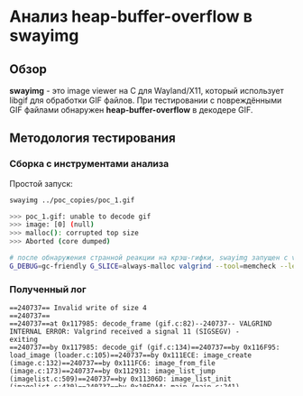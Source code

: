 # Анализ heap-buffer-overflow в swayimg

## Обзор

**swayimg** - это image viewer на C для Wayland/X11, который использует libgif для обработки GIF файлов. При тестировании с повреждёнными GIF файлами обнаружен **heap-buffer-overflow** в декодере GIF.

## Методология тестирования

### Сборка с инструментами анализа

Простой запуск:

```bash
swayimg ../poc_copies/poc_1.gif

>>> poc_1.gif: unable to decode gif
>>> image: [0] (null)
>>> malloc(): corrupted top size
>>> Aborted (core dumped)
```

```bash
# после обнаружения странной реакции на крэш-гифки, swayimg запущен с valgrind
G_DEBUG=gc-friendly G_SLICE=always-malloc valgrind --tool=memcheck --leak-check=full --track-origins=yes --num-callers=40 swayimg poc_copies/
```

### Полученный лог
```
==240737== Invalid write of size 4
==240737==
==240737==at 0x117985: decode_frame (gif.c:82)--240737-- VALGRIND INTERNAL ERROR: Valgrind received a signal 11 (SIGSEGV) -
exiting
==240737==by 0x117985: decode_gif (gif.c:134)==240737==by 0x116F95: load_image (loader.c:105)==240737==by 0x111ECE: image_create (image.c:132)==240737==by 0x111FC6: image_from_file (image.c:173)==240737==by 0x112931: image_list_jump (imagelist.c:509)==240737==by 0x11306D: image_list_init (imagelist.c:430)==240737==by 0x10EDA4: main (main.c:241)
==240737==
Address 0xab98820 is 0 bytes after a block of size 55,680 alloc'd
==240737==at 0x48417B4: malloc (vg_replace_malloc.c:381)
==240737==by 0x1121AC: image_frame_allocate (image.c:357)
==240737==by 0x117894: decode_frame (gif.c:52)
==240737==by 0x117894: decode_gif (gif.c:134)
==240737==by 0x116F95: load_image (loader.c:105)
==240737==by 0x111ECE: image_create (image.c:132)
==240737==by 0x111FC6: image_from_file (image.c:173)
==240737==by 0x112931: image_list_jump (imagelist.c:509)
==240737==by 0x11306D: image_list_init (imagelist.c:430)
==240737==by 0x10EDA4: main (main.c:241)
--240737-- si_code=128;
Faulting address: 0x0;
valgrind: the 'impossible' happened:
Killed by fatal signal
```

Далее для полной картины был подключен AddressSanitizer для точного обнаружения heap-ошибок
```bash
meson setup build -Db_sanitize=address,undefined
meson compile -C build
```

### Тестовые файлы
- Повреждённые GIF файлы с некорректными координатами кадра
- `Top`/`Left` + `Width`/`Height` выходят за границы canvas
- Файлы из набора `poc_*.gif`

## Результаты тестирования

### 1. AddressSanitizer: heap-buffer-overflow

**Критическая ошибка в `decode_frame`, `gif.c:81`:**

```
WRITE of size 4 at 0x62f00001bd80 thread T0
    #0 0x55af3e72e556 in decode_frame ../src/formats/gif.c:81
    #1 0x55af3e72ee30 in decode_gif ../src/formats/gif.c:134
    #2 0x55af3e72b5d8 in load_image ../src/formats/loader.c:105
    #3 0x55af3e70754e in image_create ../src/image.c:132
    #4 0x55af3e707a03 in image_from_file ../src/image.c:173
    #5 0x55af3e70ecb5 in image_list_init ../src/imagelist.c:427
    #6 0x55af3e713435 in main ../src/main.c:241

0x62f00001bd80 is located 0 bytes to the right of 55680-byte region
allocated by thread T0 here:
    #0 0x7f1a196b89cf in __interceptor_malloc ../../../../src/libsanitizer/asan/asan_malloc_linux.cpp:69
    #1 0x55af3e709772 in image_frame_allocate ../src/image.c:357
    #2 0x55af3e72d3ac in decode_frame ../src/formats/gif.c:52
```

**Анализ:**
- **Размер буфера:** 55680 bytes
- **Запись за границы:** 0 bytes to the right (прямо за концом буфера)
- **Размер записи:** 4 bytes

### 2. Valgrind: uninitialised value errors

**Valgrind обнаружил проблемы с неинициализированными значениями:**

```
==240737== Conditional jump or move depends on uninitialised value(s)
==240737==    at 0x4A46093: GifErrorString (gif_err.c:22)
==240737==    by 0x117A9C: decode_gif (gif.c:121)
==240737==    by 0x116F95: load_image (loader.c:105)
==240737==    by 0x111ECE: image_create (image.c:132)
==240737==    by 0x111FC6: image_from_file (image.c:173)
==240737==    by 0x11303C: image_list_init (imagelist.c:427)
==240737==    by 0x10EDA4: main (main.c:241)

==240737== Uninitialised value was created by a stack allocation
==240737==    at 0x117770: decode_gif (gif.c:98)
```

**Анализ:**
- **Проблема:** Неинициализированное значение в `GifErrorString`
- **Источник:** Stack allocation в `decode_gif` (gif.c:98)

## Анализ кода

### Проблема в swayimg

**Корневая причина:** swayimg не проверяет размеры изображения перед рендерингом, полагаясь на значения из `GifImageDesc` без валидации.

**Проблемный код**

```c
// giflib честно отдал значения дескриптора, но swayimg не проверил их перед отрисовкой

argb_t* pixel = curr->data
              + gif_desc->Top * curr->width
              + y * curr->width + gif_desc->Left;

for (int x = 0; x < gif_desc->Width; ++x) {
    const GifColorType* rgb = &gif_colors->Colors[color];
    // Возможна запись за пределы буфера,
    // если Top/Left/Width/Height выходят за canvas
    *pixel = ARGB_FROM_A(0xff) |
             ARGB_FROM_R(rgb->Red) |
             ARGB_FROM_G(rgb->Green) |
             ARGB_FROM_B(rgb->Blue);
    ++pixel;
}
```

### Связь с libgif

Это не косяк в libgif, а скорее ошибка в коде swayimg:
- libgif предоставляет данные из `GifImageDesc`
- swayimg должен валидировать эти данные перед использованием
- Отсутствие валидации приводит к heap overflow

